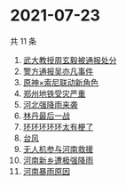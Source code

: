 # 2021-07-23

共 11 条

<!-- BEGIN ZHIHUSEARCH -->
<!-- 最后更新时间 Fri Jul 23 2021 04:08:41 GMT+0800 (China Standard Time) -->
1. [武大教授周玄毅被通报处分](https://www.zhihu.com/search?q=周玄毅)
1. [警方通报吴亦凡事件](https://www.zhihu.com/search?q=吴亦凡)
1. [原神×索尼联动新角色](https://www.zhihu.com/search?q=原神)
1. [郑州地铁受灾严重](https://www.zhihu.com/search?q=郑州地铁)
1. [河北强降雨来袭](https://www.zhihu.com/search?q=河北暴雨)
1. [林丹最后一战](https://www.zhihu.com/search?q=林丹最后一战)
1. [环环环环环太有梗了](https://www.zhihu.com/search?q=环环环环环)
1. [台风](https://www.zhihu.com/search?q=台风)
1. [无人机参与河南救援](https://www.zhihu.com/search?q=翼龙无人机)
1. [河南新乡遭极强降雨](https://www.zhihu.com/search?q=豫北暴雨)
1. [河南暴雨原因](https://www.zhihu.com/search?q=河南暴雨原因)
<!-- END ZHIHUSEARCH -->
